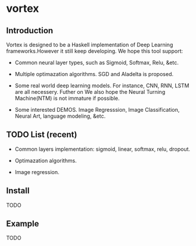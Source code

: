 # vortex

## Introduction

Vortex is designed to be a Haskell implementation of Deep Learning frameworks.However it still keep developing. We hope this tool support:

* Common neural layer types, such as Sigmoid, Softmax, Relu, &etc.

* Multiple optimazation algorithms. SGD and Aladelta is proposed.

* Some real world deep learning models. For instance, CNN, RNN, LSTM are all necessery. Futher on We also hope the Neural Turning Machine(NTM) is not immature if possible. 

* Some interested DEMOS. Image Regresssion, Image Classification, Neural Art, language modeling, &etc. 

## TODO List (recent)

* Common layers implementation: sigmoid, linear, softmax, relu, dropout.

* Optimazation algorithms.

* Image regression. 


## Install

TODO

## Example

TODO
